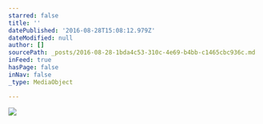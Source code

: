 ```yaml
---
starred: false
title: ''
datePublished: '2016-08-28T15:08:12.979Z'
dateModified: null
author: []
sourcePath: _posts/2016-08-28-1bda4c53-310c-4e69-b4bb-c1465cbc936c.md
inFeed: true
hasPage: false
inNav: false
_type: MediaObject

---
```

![](https://the-grid-user-content.s3-us-west-2.amazonaws.com/4b8314de-9fc0-44b0-8dca-4a1475a4f5bf.jpg)